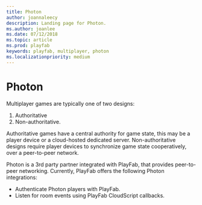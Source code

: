 ```yaml
---
title: Photon
author: joannaleecy
description: Landing page for Photon.
ms.author: joanlee
ms.date: 07/12/2018
ms.topic: article
ms.prod: playfab
keywords: playfab, multiplayer, photon
ms.localizationpriority: medium
---
```


# Photon

Multiplayer games are typically one of two designs:

1. Authoritative
2. Non-authoritative.

Authoritative games have a central authority for game state, this may be a player device or a cloud-hosted dedicated server. Non-authoritative designs require player devices to synchronize game state cooperatively, over a peer-to-peer network.

Photon is a 3rd party partner integrated with PlayFab, that provides peer-to-peer networking. Currently, PlayFab offers the following Photon integrations:

- Authenticate Photon players with PlayFab.
- Listen for room events using PlayFab CloudScript callbacks.
